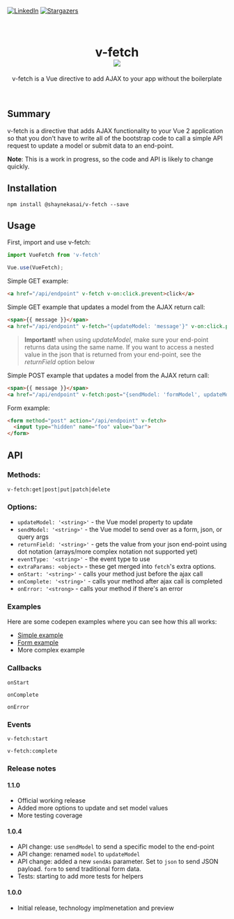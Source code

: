 <!-- PROJECT SHIELDS -->
[![LinkedIn][linkedin-shield]][linkedin-url] [![Stargazers][stars-shield]][stars-url]


<!-- PROJECT LOGO -->
<br />
<p align="center">
  <h1 align="center">
    v-fetch
    <br>
    <a href="https://travis-ci.org/shaynekasai/v-fetch" target="_blank"><img src="https://travis-ci.org/shaynekasai/v-fetch.svg?branch=main"></a>
  </h1>

  <p align="center">
    v-fetch is a Vue directive to add AJAX to your app without the boilerplate
  </p> 
</p>

<br>

## Summary

v-fetch is a directive that adds AJAX functionality to your Vue 2 application so that you don't have to write all of the bootstrap code to call a simple API request to update a model or submit data to an end-point.

**Note**: This is a work in progress, so the code and API is likely to change quickly.


## Installation

```
npm install @shaynekasai/v-fetch --save
```

## Usage

First, import and use v-fetch:

```javascript
import VueFetch from 'v-fetch'

Vue.use(VueFetch);
```

Simple GET example:

```html
<a href="/api/endpoint" v-fetch v-on:click.prevent>click</a>
```

Simple GET example that updates a model from the AJAX return call:

```html
<span>{{ message }}</span>
<a href="/api/endpoint" v-fetch="{updateModel: 'message'}" v-on:click.prevent>click</a>
```

> **Important!** when using *updateModel*, make sure your end-point returns data using the same name. If you want to access a nested value in the json that is returned from your end-point, see the *returnField* option below

Simple POST example that updates a model from the AJAX return call:

```html
<span>{{ message }}</span>
<a href="/api/endpoint" v-fetch:post="{sendModel: 'formModel', updateModel: 'message'}" v-on:click.prevent>click</a>
```

Form example:

```html
<form method="post" action="/api/endpoint" v-fetch>
  <input type="hidden" name="foo" value="bar">
</form>
```

## API

### Methods:
  
```v-fetch:get|post|put|patch|delete```

### Options:

- `updateModel: '<string>'` - the Vue model property to update 
- `sendModel: '<string>'` - the Vue model to send over as a form, json, or query args
- `returnField: '<string>'` - gets the value from your json end-point using dot notation (arrays/more complex notation not supported yet)
- `eventType: '<string>'` - the event type to use
- `extraParams: <object>` - these get merged into `fetch`'s extra options.
- `onStart: '<string>'` - calls your method just before the ajax call
- `onComplete: '<string>'` - calls your method after ajax call is completed
- `onError: '<strong>` - calls your method if there's an error

### Examples

Here are some codepen examples where you can see how this all works:

- [Simple example](https://jsfiddle.net/shaynekasai/3vndyk4L/)
- [Form example](https://jsfiddle.net/shaynekasai/n2t5864j/6/)
- More complex example

### Callbacks

```onStart```

```onComplete```

```onError```

### Events

```v-fetch:start```

```v-fetch:complete```

### Release notes

#### 1.1.0
- Official working release
- Added more options to update and set model values
- More testing coverage

#### 1.0.4
- API change: use `sendModel` to send a specific model to the end-point
- API change: renamed `model` to `updateModel`
- API change: added a new `sendAs` parameter. Set to `json` to send JSON payload. `form` to send traditional form data.
- Tests: starting to add more tests for helpers  

#### 1.0.0
- Initial release, technology implmenetation and preview


<!-- MARKDOWN LINKS & IMAGES -->
<!-- https://www.markdownguide.org/basic-syntax/#reference-style-links -->
[contributors-shield]: https://img.shields.io/github/contributors/shaynekasai/repo.svg?style=for-the-badge
[contributors-url]: https://github.com/shaynekasai/repo/graphs/contributors
[forks-shield]: https://img.shields.io/github/forks/shaynekasai/v-fetch.svg?style=for-the-badge
[forks-url]: https://github.com/shaynekasai/repo/network/members
[stars-shield]: https://img.shields.io/github/stars/shaynekasai/v-fetch.svg?style=for-the-badge
[stars-url]: https://github.com/shaynekasai/repo/stargazers
[issues-shield]: https://img.shields.io/github/issues/shaynekasai/v-fetch.svg?style=for-the-badge
[issues-url]: https://github.com/shaynekasai/repo/issues
[license-shield]: https://img.shields.io/github/license/shaynekasai/v-fetch.svg?style=for-the-badge
[license-url]: https://github.com/shaynekasai/repo/blob/master/LICENSE.txt
[linkedin-shield]: https://img.shields.io/badge/-LinkedIn-black.svg?style=for-the-badge&logo=linkedin&colorB=555
[linkedin-url]: https://www.linkedin.com/in/shayne-kasai-8115b05/